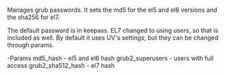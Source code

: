 Manages grub passwords. It sets the md5 for the el5 and el6 versions and the sha256 for el7.

The default password is in keepass. EL7 changed to using users, so that is included as well. By default it uses UV's settings, but they can be changed through params.

-Params
  md5_hash - el5 and el6 hash
  grub2_superusers - users with full access
  grub2_sha512_hash - el7 hash

